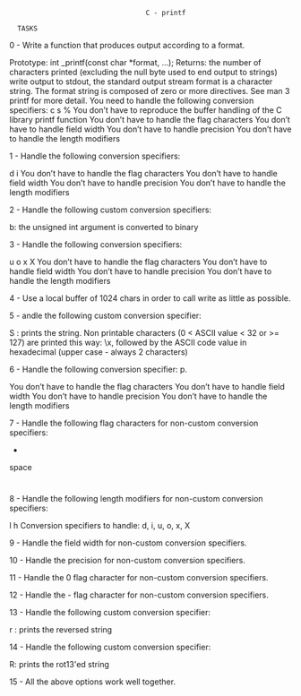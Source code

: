                                       C - printf

      TASKS
0 - Write a function that produces output according to a format.

Prototype: int _printf(const char *format, ...);
Returns: the number of characters printed (excluding the null byte used to end output to strings)
write output to stdout, the standard output stream
format is a character string. The format string is composed of zero or more directives. See man 3 printf for more detail. You need to handle the following conversion specifiers:
c
s
%
You don’t have to reproduce the buffer handling of the C library printf function
You don’t have to handle the flag characters
You don’t have to handle field width
You don’t have to handle precision
You don’t have to handle the length modifiers

1 - Handle the following conversion specifiers:

d
i
You don’t have to handle the flag characters
You don’t have to handle field width
You don’t have to handle precision
You don’t have to handle the length modifiers

2 - Handle the following custom conversion specifiers:

b: the unsigned int argument is converted to binary

3 - Handle the following conversion specifiers:

u
o
x
X
You don’t have to handle the flag characters
You don’t have to handle field width
You don’t have to handle precision
You don’t have to handle the length modifiers

4 - Use a local buffer of 1024 chars in order to call write as little as possible.

5 - andle the following custom conversion specifier:

S : prints the string.
Non printable characters (0 < ASCII value < 32 or >= 127) are printed this way: \x, followed by the ASCII code value in hexadecimal (upper case - always 2 characters)

6 - Handle the following conversion specifier: p.

You don’t have to handle the flag characters
You don’t have to handle field width
You don’t have to handle precision
You don’t have to handle the length modifiers

7 - Handle the following flag characters for non-custom conversion specifiers:

+
space
#

8 - Handle the following length modifiers for non-custom conversion specifiers:

l
h
Conversion specifiers to handle: d, i, u, o, x, X

9 - Handle the field width for non-custom conversion specifiers.

10 - Handle the precision for non-custom conversion specifiers.

11 - Handle the 0 flag character for non-custom conversion specifiers.

12 - Handle the - flag character for non-custom conversion specifiers.

13 - Handle the following custom conversion specifier:

r : prints the reversed string

14 - Handle the following custom conversion specifier:

R: prints the rot13'ed string

15 - All the above options work well together.
